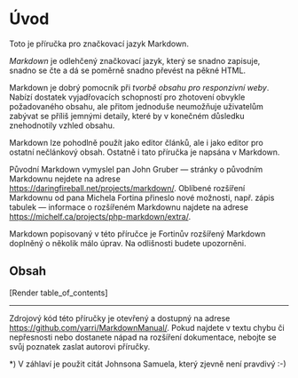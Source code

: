 Úvod
====

Toto je příručka pro značkovací jazyk Markdown.

_Markdown_ je odlehčený značkovací jazyk, který se snadno zapisuje, snadno se čte a dá se poměrně snadno převést na pěkné HTML.

Markdown je dobrý pomocník při _tvorbě obsahu pro responzivní weby_. Nabízí dostatek vyjadřovacích schopností pro zhotovení obvykle požadovaného obsahu, ale přitom jednoduše neumožňuje uživatelům zabývat se příliš jemnými detaily, které by v konečném důsledku znehodnotily vzhled obsahu.

Markdown lze pohodlně použít jako editor článků, ale i jako editor pro ostatní nečlánkový obsah. Ostatně i tato příručka je napsána v Markdown.

Původní Markdown vymyslel pan John Gruber &mdash; stránky o původním Markdownu nejdete na adrese https://daringfireball.net/projects/markdown/.
Oblíbené rozšíření Markdownu od pana Michela Fortina přineslo nové možnosti, např. zápis tabulek &mdash; informace o rozšířeném Markdownu najdete na adrese https://michelf.ca/projects/php-markdown/extra/.

Markdown popisovaný v této příručce je Fortinův rozšířený Markdown doplněný o několik málo úprav. Na odlišnosti budete upozorněni.

## Obsah

[Render table_of_contents]  
_____

Zdrojový kód této příručky je otevřený a dostupný na adrese https://github.com/yarri/MarkdownManual/. Pokud najdete v textu chybu či nepřesnosti nebo dostanete nápad na rozšíření dokumentace, nebojte se svůj poznatek zaslat autorovi příručky.

*) V záhlaví je použit citát Johnsona Samuela, který zjevně není pravdivý :-)

